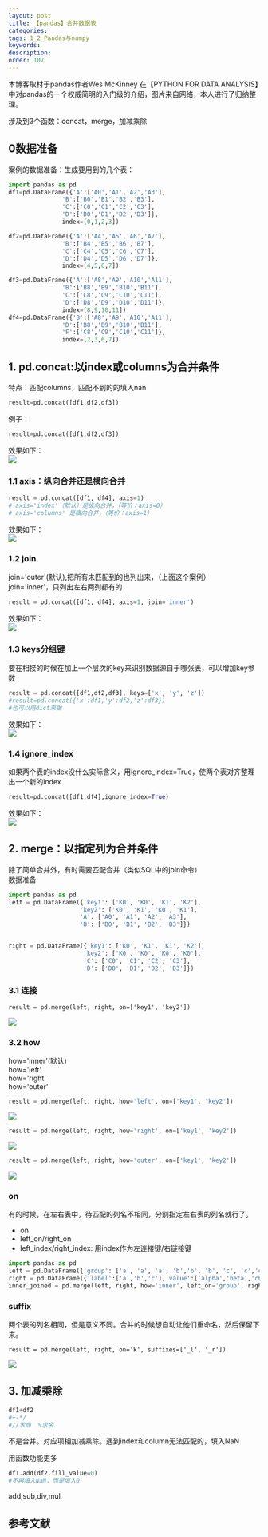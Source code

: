 ```yaml
---
layout: post
title: 【pandas】合并数据表
categories:
tags: 1_2_Pandas与numpy
keywords:
description:
order: 107
---
```


本博客取材于pandas作者Wes McKinney 在【PYTHON FOR DATA ANALYSIS】中对pandas的一个权威简明的入门级的介绍，图片来自网络，本人进行了归纳整理。    

涉及到3个函数：concat，merge，加减乘除

## 0数据准备
案例的数据准备：生成要用到的几个表：  
```py
import pandas as pd
df1=pd.DataFrame({'A':['A0','A1','A2','A3'],
               'B':['B0','B1','B2','B3'],
               'C':['C0','C1','C2','C3'],
               'D':['D0','D1','D2','D3']},
               index=[0,1,2,3])

df2=pd.DataFrame({'A':['A4','A5','A6','A7'],
               'B':['B4','B5','B6','B7'],
               'C':['C4','C5','C6','C7'],
               'D':['D4','D5','D6','D7']},
               index=[4,5,6,7])

df3=pd.DataFrame({'A':['A8','A9','A10','A11'],
               'B':['B8','B9','B10','B11'],
               'C':['C8','C9','C10','C11'],
               'D':['D8','D9','D10','D11']},
               index=[8,9,10,11])
df4=pd.DataFrame({'B':['A8','A9','A10','A11'],
               'D':['B8','B9','B10','B11'],
               'F':['C8','C9','C10','C11']},
               index=[2,3,6,7])
```

## 1. pd.concat:以index或columns为合并条件

特点：匹配columns，匹配不到的的填入nan
```python
result=pd.concat([df1,df2,df3])
```

例子：  
```py
result=pd.concat([df1,df2,df3])
```

效果如下：  
<img src='http://www.guofei.site/public/postimg2/concat.jpg'>

### 1.1 axis：纵向合并还是横向合并
```py
result = pd.concat([df1, df4], axis=1)
# axis='index'（默认）是纵向合并，（等价：axis=0）
# axis='columns' 是横向合并，（等价：axis=1）
```
效果如下：  
<img src='http://www.guofei.site/public/postimg2/concat3.jpg'>

### 1.2 join
join='outer'(默认),把所有未匹配到的也列出来，（上面这个案例）  
join='inner'，只列出左右两列都有的

```py
result = pd.concat([df1, df4], axis=1, join='inner')
```
效果如下：  
<img src='http://www.guofei.site/public/postimg2/concat4.jpg'>


### 1.3 keys分组键

要在相接的时候在加上一个层次的key来识别数据源自于哪张表，可以增加key参数  

```py
result = pd.concat([df1,df2,df3], keys=['x', 'y', 'z'])
#result=pd.concat({'x':df1,'y':df2,'z':df3})
#也可以用dict来做
```

效果如下：  
<img src='http://www.guofei.site/public/postimg2/concat2.jpg'>


### 1.4 ignore_index
如果两个表的index没什么实际含义，用ignore_index=True，使两个表对齐整理出一个新的index  

```py
result=pd.concat([df1,df4],ignore_index=True)
```

效果如下：  
<img src='http://www.guofei.site/public/postimg2/concat5.jpg'>

## 2. merge：以指定列为合并条件
除了简单合并外，有时需要匹配合并（类似SQL中的join命令）  
数据准备  
```py
import pandas as pd
left = pd.DataFrame({'key1': ['K0', 'K0', 'K1', 'K2'],
                    'key2': ['K0', 'K1', 'K0', 'K1'],
                    'A': ['A0', 'A1', 'A2', 'A3'],
                    'B': ['B0', 'B1', 'B2', 'B3']})


right = pd.DataFrame({'key1': ['K0', 'K1', 'K1', 'K2'],
                     'key2': ['K0', 'K0', 'K0', 'K0'],
                     'C': ['C0', 'C1', 'C2', 'C3'],
                     'D': ['D0', 'D1', 'D2', 'D3']})
```

### 3.1 连接
```pu
result = pd.merge(left, right, on=['key1', 'key2'])
```
<img src='http://www.guofei.site/public/postimg2/merge1.jpg'>

### 3.2 how

how='inner'(默认)  
how='left'  
how='right'  
how='outer'


```py
result = pd.merge(left, right, how='left', on=['key1', 'key2'])

```

<img src='http://www.guofei.site/public/postimg2/merge2.jpg'>


```py
result = pd.merge(left, right, how='right', on=['key1', 'key2'])
```
<img src='http://www.guofei.site/public/postimg2/merge3.jpg'>


```py
result = pd.merge(left, right, how='outer', on=['key1', 'key2'])
```
<img src='http://www.guofei.site/public/postimg2/merge4.jpg'>

### on

有的时候，在左右表中，待匹配的列名不相同，分别指定左右表的列名就行了。    
- on
- left_on/right_on
- left_index/right_index: 用index作为左连接键/右链接键


```python
import pandas as pd
left = pd.DataFrame({'group': ['a', 'a', 'a', 'b','b', 'b', 'c', 'c','c'],'ounces': [4, 3, 12, 6, 7.5, 8, 3, 5, 6]})
right = pd.DataFrame({'label':['a','b','c'],'value':['alpha','beta','charlie']})
inner_joined = pd.merge(left, right, how='inner', left_on='group', right_on='label')
```                  




### suffix
两个表的列名相同，但是意义不同。合并的时候想自动让他们重命名，然后保留下来。  

```
result = pd.merge(left, right, on='k', suffixes=['_l', '_r'])
```

<img src='http://www.guofei.site/public/postimg2/merge5.jpg'>


## 3. 加减乘除

```py
df1+df2  
#+-*/
#//求商  %求余
```
不是合并。对应项相加减乘除。遇到index和column无法匹配的，填入NaN    

用函数功能更多
```py
df1.add(df2,fill_value=0)
#不再填入NaN，而是填入0
```

add,sub,div,mul  

## 参考文献

